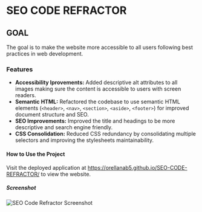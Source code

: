 # SEO CODE REFRACTOR

## GOAL

The goal is to make the website more accessible to all users following best practices in web development.

### Features

- **Accessibility Iprovements:** Added descriptive alt attributes to all images making sure the content is accessible to users with screen readers.
- **Semantic HTML:** Refactored the codebase to use semantic HTML elements (`<header>`, `<nav>`, `<section>`, `<aside>`, `<footer>`) for improved document structure and SEO.
- **SEO Improvements:** Improved the title and headings to be more descriptive and search engine friendly.
- **CSS Consolidation:** Reduced CSS redundancy by consolidating multiple selectors and improving the stylesheets maintainability.

#### How to Use the Project

Visit the deployed application at https://orellanab5.github.io/SEO-CODE-REFRACTOR/ to view the website.

##### Screenshot

![SEO Code Refractor Screenshot](https://raw.githubusercontent.com/orellanab5/SEO-CODE-REFRACTOR/main/assets\images\hw-picture-1.jpg)
